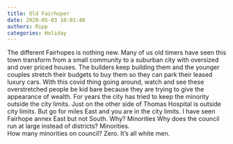 ```yaml
---
title: Old Fairhoper
date: 2020-05-03 10:01:48
authors: Ripp
categories: Holiday
---
```


 The different Fairhopes is nothing new.   Many of us old timers have seen this town transform from a small community to a suburban city with oversized and over priced houses.   The builders keep building them and the younger couples stretch their budgets to buy them so they can park their leased luxury cars.
With this covid thing going around, watch and see these overstretched people be kid bare because they are trying to give the appearance of wealth.
For years the city has tried to keep the minority outside the city limits.   Just on the other side of Thomas Hospital is outside city limits.  But go for miles East and you are in the city limits.   I have seen Fairhope annex East but not South.  Why? Minorities 
Why does the council run at large instead of districts? Minorities.  
How many minorities on council? Zero.  It’s all white men.